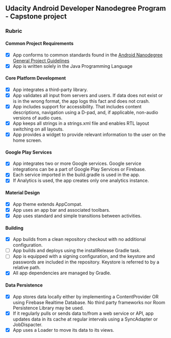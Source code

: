 ## Udacity Android Developer Nanodegree Program - Capstone project

### Rubric

#### Common Project Requirements
- [x] App conforms to common standards found in the [Android Nanodegree General Project Guidelines](http://udacity.github.io/android-nanodegree-guidelines/core.html)
- [x] App is written solely in the Java Programming Language

#### Core Platform Development
- [x] App integrates a third-party library.
- [x] App validates all input from servers and users. If data does not exist or is in the wrong format, the app logs this fact and does not crash.
- [x] App includes support for accessibility. That includes content descriptions, navigation using a D-pad, and, if applicable, non-audio versions of audio cues.
- [x] App keeps all strings in a strings.xml file and enables RTL layout switching on all layouts.
- [x] App provides a widget to provide relevant information to the user on the home screen.

#### Google Play Services
- [x] App integrates two or more Google services. Google service integrations can be a part of Google Play Services or Firebase.
- [x] Each service imported in the build.gradle is used in the app.
- [x] If Analytics is used, the app creates only one analytics instance.

#### Material Design
- [x] App theme extends AppCompat.
- [x] App uses an app bar and associated toolbars.
- [x] App uses standard and simple transitions between activities.

#### Building
- [x] App builds from a clean repository checkout with no additional configuration.
- [ ] App builds and deploys using the installRelease Gradle task.
- [ ] App is equipped with a signing configuration, and the keystore and passwords are included in the repository. Keystore is referred to by a relative path.
- [x] All app dependencies are managed by Gradle.

#### Data Persistence
- [x] App stores data locally either by implementing a ContentProvider OR using Firebase Realtime Database. No third party frameworks nor Room Persistence Library may be used.
- [x] If it regularly pulls or sends data to/from a web service or API, app updates data in its cache at regular intervals using a SyncAdapter or JobDispacter.
- [x] App uses a Loader to move its data to its views.
